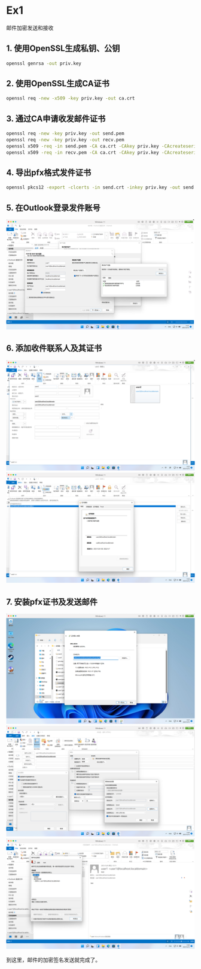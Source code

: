 # Ex1

邮件加密发送和接收

## 1. 使用OpenSSL生成私钥、公钥

```bash
openssl genrsa -out priv.key
```

## 2. 使用OpenSSL生成CA证书

```bash
openssl req -new -x509 -key priv.key -out ca.crt
```

## 3. 通过CA申请收发邮件证书

```bash
openssl req -new -key priv.key -out send.pem
openssl req -new -key priv.key -out recv.pem
openssl x509 -req -in send.pem -CA ca.crt -CAkey priv.key -CAcreateserial -out send.cer
openssl x509 -req -in recv.pem -CA ca.crt -CAkey priv.key -CAcreateserial -out recv.cer
```

## 4. 导出pfx格式发件证书

```bash
openssl pkcs12 -export -clcerts -in send.crt -inkey priv.key -out send.pfx
```

## 5. 在Outlook登录发件账号

![p1](doc/p1.png)

## 6. 添加收件联系人及其证书

![p2](doc/p2.png)
![p3](doc/p3.png)

## 7. 安装pfx证书及发送邮件

![p4](doc/p4.png)
![p5](doc/p5.png)
![p6](doc/p6.png)

到这里，邮件的加密签名发送就完成了。
